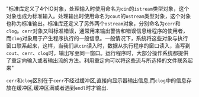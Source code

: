"标准库定义了4个IO对象，处理输入时使用命名为`cin`的`istream`类型对象，这个对象也成为标准输入。处理输出时使用命名为`cout`的`ostream`类型对象，这个对象也称为标准输出。标准库还定义了另外两个`ostream`对象，分别命名为`cerr`和`clog`。`cerr`对象又叫标准错误，通常用来输出警告和错误信息给程序的使用者，而`clog`对象用于产生程序执行的一般信息。一般情况下，系统将这些对象与执行窗口联系起来，这样，当我们从`cin`读入时，数据从执行程序的窗口读入，当写到`cout`、`cerr`、`clog`时，输出写至同一窗口。运行程序时，大部分操作系统都提供了重定向输入或者输出流的方法。利用重定向可以将这些流与所选择的文件联系起来"

`cerr`和`clog`区别在于`cerr`不经过缓冲区,直接向显示器输出信息,而`clog`中的信息存放在缓冲区,缓冲区满或者遇到`endl`时才输出.
